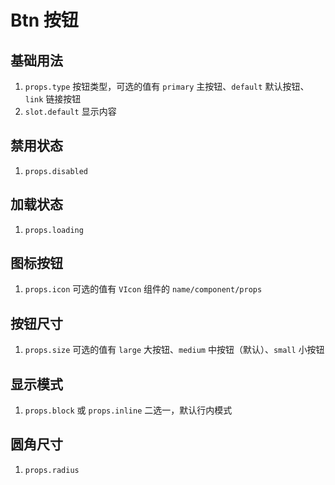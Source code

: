 # Btn 按钮

## 基础用法

1. `props.type` 按钮类型，可选的值有 `primary` 主按钮、`default` 默认按钮、`link` 链接按钮
2. `slot.default` 显示内容

<preview path="./demos/basic.vue"></preview>

## 禁用状态

1. `props.disabled`

<preview path="./demos/disabled.vue"></preview>

## 加载状态

1. `props.loading`

<preview path="./demos/loading.vue"></preview>

## 图标按钮

1. `props.icon` 可选的值有 `VIcon` 组件的 `name/component/props`

<preview path="./demos/icon.vue"></preview>

## 按钮尺寸

1. `props.size` 可选的值有 `large` 大按钮、`medium` 中按钮（默认）、`small` 小按钮

<preview path="./demos/size.vue"></preview>

## 显示模式

1. `props.block` 或 `props.inline` 二选一，默认行内模式

<preview path="./demos/display.vue"></preview>

## 圆角尺寸

1. `props.radius`

<preview path="./demos/radius.vue"></preview>
